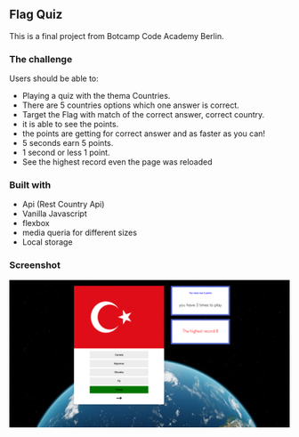 ## Flag Quiz

This is a final project from Botcamp Code Academy Berlin.

### The challenge

Users should be able to:

- Playing a quiz with the thema Countries.
- There are 5 countries options which one answer is correct.
- Target the Flag with match of the correct answer, correct country.
- it is able to see the points.
- the points are getting for correct answer and as faster as you can! 
- 5 seconds earn 5 points. 
- 1 second or less 1 point.
- See the highest record even the page was reloaded

### Built with
- Api (Rest Country Api)
- Vanilla Javascript
- flexbox
- media queria for different sizes
- Local storage

### Screenshot

 ![](./screenshot.jpg)
